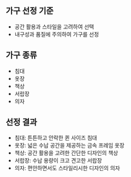 ## 가구 선정 기준
- 공간 활용과 스타일을 고려하여 선택
- 내구성과 품질에 주의하여 가구를 선정

## 가구 종류
- 침대
- 옷장
- 책상
- 서랍장
- 의자

## 선정 결과
- 침대: 튼튼하고 안락한 퀸 사이즈 침대
- 옷장: 넓은 수납 공간을 제공하는 금속 프레임 옷장
- 책상: 공간 활용을 고려한 간단한 디자인의 책상
- 서랍장: 수납 용량이 크고 견고한 서랍장
- 의자: 편안하면서도 스타일리시한 디자인의 의자
